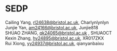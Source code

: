 # SEDP
Cailing Yang, rl24638@bristol.ac.uk, Charlynlynlyn  
Junjie Yan, am24166@bristol.ac.uk, Junjie818  
SHUAO ZHANG, qk24065@bristol.ac.uk , SHUAOCT  
Kexin Zhang, hy24895@bristol.ac.uk, XR017ZKX  
Rui Xiong, yy24937@bristol.ac.uk, qianyanbaixu  